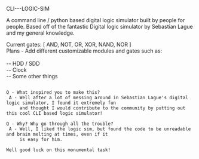 CLI---LOGIC-SIM

A command line / python based digital logic simulator built by people for people.
Based off of the fantastic Digital logic simulator by Sebastian Lague and my 
general knowledge.

Current gates: [ AND, NOT, OR, XOR, NAND, NOR ]
<br>Plans - Add different customizable modules and gates such as:</br>
<br>-- HDD / SDD</br>
-- Clock
<br>-- Some other things</br>

~~~~ Short Q/A ~~~~~

Q - What inspired you to make this?
 A - Well after a lot of messing around in Sebastian Lague's digital logic simulator, I found it extremely fun
     and thought I would contribute to the community by putting out this cool CLI based logic simulator!
     
Q - Why? Why go through all the trouble?
 A - Well, I liked the logic sim, but found the code to be unreadable and brain melting at times, even if it
     is easy for him.
     
Well good luck on this monumental task!
